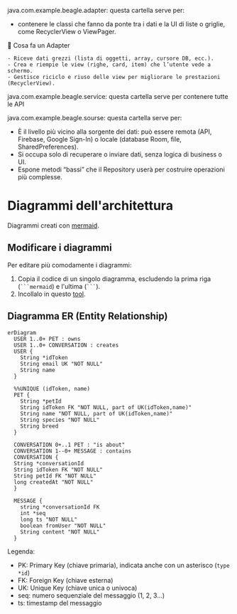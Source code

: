 java.com.example.beagle.adapter:   questa cartella serve per: 
  - contenere le classi che fanno da ponte tra i dati e la UI di liste o griglie, come RecyclerView o ViewPager.
    
  📌 Cosa fa un Adapter
  
    - Riceve dati grezzi (lista di oggetti, array, cursore DB, ecc.).
    - Crea e riempie le view (righe, card, item) che l’utente vede a schermo.
    - Gestisce riciclo e riuso delle view per migliorare le prestazioni (RecyclerView).

java.com.example.beagle.service:   questa cartella serve per contenere tutte le API

java.com.example.beagle.sourse:   questa cartella serve per:
  - È il livello più vicino alla sorgente dei dati: può essere remota (API, Firebase, Google Sign-In) o locale (database Room, file,                        SharedPreferences).
  - Si occupa solo di recuperare o inviare dati, senza logica di business o UI.
  - Espone metodi “bassi” che il Repository userà per costruire operazioni più complesse.

# Diagrammi dell'architettura
Diagrammi creati con [mermaid](https://mermaid.js.org/intro/).

## Modificare i diagrammi
Per editare più comodamente i diagrammi:
1. Copia il codice di un singolo diagramma, escludendo la prima riga (` ```mermaid `) e l'ultima (` ``` `).
2. Incollalo in questo [tool](https://www.mermaidchart.com/play?utm_source=mermaid_live_editor).

## Diagramma ER (Entity Relationship)

```mermaid
erDiagram
  USER 1..0+ PET : owns
  USER 1..0+ CONVERSATION : creates
  USER {
    String *idToken
    String email UK "NOT NULL"
    String name
  }

  %%UNIQUE (idToken, name)
  PET {
    String *petId
    String idToken FK "NOT NULL, part of UK(idToken,name)"
    String name "NOT NULL, part of UK(idToken,name)"
    String species "NOT NULL"
    String breed
  }

  CONVERSATION 0+..1 PET : "is about"
  CONVERSATION 1--0+ MESSAGE : contains
  CONVERSATION {
  String *conversationId
  String idToken FK "NOT NULL"
  String petId FK "NOT NULL"
  long createdAt "NOT NULL"
  }

  MESSAGE {
    string *conversationId FK
    int *seq
    long ts "NOT NULL"
    boolean fromUser "NOT NULL"
    String content "NOT NULL"
  }
```

Legenda:
- PK: Primary Key (chiave primaria), indicata anche con un asterisco (`type *id`)
- FK: Foreign Key (chiave esterna)
- UK: Unique Key (chiave unica o univoca)
- seq: numero sequenziale del messaggio (1, 2, 3...)
- ts: timestamp del messaggio

